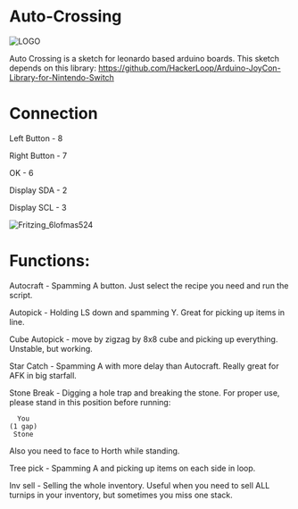 # Auto-Crossing

![LOGO](https://user-images.githubusercontent.com/57950551/135249706-0ea0aa13-8e93-4f58-9cc2-94f0c5586463.png)

Auto Crossing is a sketch for leonardo based arduino boards.
This sketch depends on this library: https://github.com/HackerLoop/Arduino-JoyCon-Library-for-Nintendo-Switch

# Connection

Left Button - 8

Right Button - 7

OK - 6

Display SDA - 2

Display SCL - 3

![Fritzing_6lofmas524](https://user-images.githubusercontent.com/57950551/135249635-675e508d-5961-4ccb-8f62-5c71181388c1.png)


# Functions:

Autocraft - Spamming A button. Just select the recipe you need and run the script.

Autopick - Holding LS down and spamming Y. Great for picking up items in line.

Cube Autopick - move by zigzag by 8x8 cube and picking up everything. Unstable, but working.

Star Catch - Spamming A with more delay than Autocraft. Really great for AFK in big starfall.

Stone Break - Digging a hole trap and breaking the stone. For proper use, please stand in this position before running:

```
  You
(1 gap)
 Stone
```
Also you need to face to Horth while standing.

Tree pick - Spamming A and picking up items on each side in loop.

Inv sell - Selling the whole inventory. Useful when you need to sell ALL turnips in your inventory, but sometimes you miss one stack.

